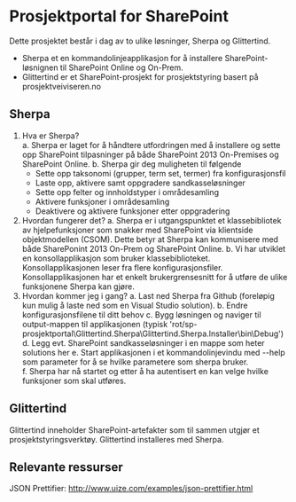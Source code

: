 Prosjektportal for SharePoint
=================

Dette prosjektet består i dag av to ulike løsninger, Sherpa og Glittertind.
* Sherpa et en kommandolinjeapplikasjon for å installere SharePoint-løsnignen til SharePoint Online og On-Prem. 
* Glittertind er et SharePoint-prosjekt for prosjektstyring basert på prosjektveiviseren.no

## Sherpa
1. Hva er Sherpa?   
  a. Sherpa er laget for å håndtere utfordringen med å installere og sette opp SharePoint tilpasninger på både SharePoint 2013 On-Premises og SharePoint Online.
  b. Sherpa gir deg muligheten til følgende 
    * Sette opp taksonomi (grupper, term set, termer) fra konfigurasjonsfil  
    * Laste opp, aktivere samt oppgradere sandkasseløsninger 
    * Sette opp felter og innholdstyper i områdesamling 
    * Aktivere funksjoner i områdesamling 
    * Deaktivere og aktivere funksjoner etter oppgradering 
2. Hvordan fungerer det? 
  a. Sherpa er i utgangspunktet et klassebibliotek av hjelpefunksjoner som snakker med SharePoint via klientside objektmodellen (CSOM). Dette betyr at Sherpa kan kommunisere med både SharePonint 2013 On-Prem og SharePoint Online. 
  b. Vi har utviklet en konsollapplikasjon som bruker klassebiblioteket. Konsollapplikasjonen leser fra flere konfigurasjonsfiler. Konsollapplikasjonen har et enkelt brukergrensesnitt for å utføre de ulike funksjonene Sherpa kan gjøre. 
3.	Hvordan kommer jeg i gang?
  a. Last ned Sherpa fra Github (foreløpig kun mulig å laste ned som en Visual Studio solution). 
  b. Endre konfigurasjonsfilene til ditt behov 
  c. Bygg løsningen og naviger til output-mappen til applikasjonen (typisk 'rot/sp-prosjektportal\Glittertind.Sherpa\Glittertind.Sherpa.Installer\bin\Debug') 
  d. Legg evt. SharePoint sandkasseløsninger i en mappe som heter solutions her 
  e. Start applikasjonen i et kommandolinjevindu med --help som parameter for å se hvilke parametere som sherpa bruker.  
  f. Sherpa har nå startet og etter å ha autentisert en kan velge hvilke funksjoner som skal utføres.

## Glittertind
Glittertind inneholder SharePoint-artefakter som til sammen utgjør et prosjektstyringsverktøy. Glittertind installeres med Sherpa.

## Relevante ressurser
JSON Prettifier: http://www.uize.com/examples/json-prettifier.html